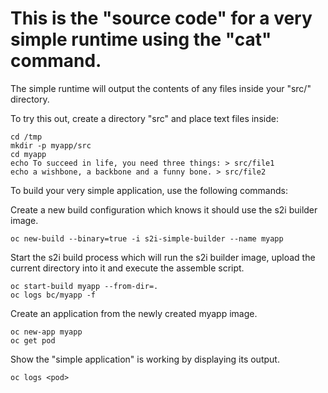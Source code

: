 # This is the "source code" for a very simple runtime using the "cat" command. 

The simple runtime will output the contents of any files inside your "src/" directory. 

To try this out, create a directory "src" and place text files inside:

```
cd /tmp
mkdir -p myapp/src
cd myapp
echo To succeed in life, you need three things: > src/file1
echo a wishbone, a backbone and a funny bone. > src/file2
```

To build your very simple application, use the following commands:

Create a new build configuration which knows it should use the s2i builder image.

```
oc new-build --binary=true -i s2i-simple-builder --name myapp 
```

Start the s2i build process which will run the s2i builder image, upload the current directory into it and execute the assemble script. 

```
oc start-build myapp --from-dir=.       
oc logs bc/myapp -f
```

Create an application from the newly created myapp image.

```
oc new-app myapp
oc get pod
```

Show the "simple application" is working by displaying its output. 

```
oc logs <pod>
```

